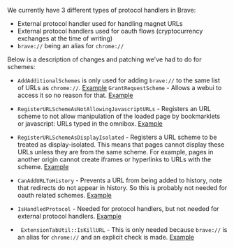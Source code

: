 We currently have 3 different types of protocol handlers in Brave:
- External protocol handler used for handling magnet URLs
- External protocol handlers used for oauth flows (cryptocurrency exchanges at the time of writing)
- `brave://` being an alias for `chrome://`


Below is a description of changes and patching we've had to do for schemes:

- `AddAdditionalSchemes` is only used for adding `brave://` to the same list of URLs as `chrome://`. [Example](https://github.com/brave/brave-core/blob/master/common/brave_content_client.cc#L14) 
`GrantRequestScheme` -  Allows a webui to access it so no reason for that. [Example](https://github.com/brave/brave-core/blob/master/patches/content-browser-child_process_security_policy_impl.cc.patch)

- `RegisterURLSchemeAsNotAllowingJavascriptURLs` - Registers an URL scheme to not allow manipulation of the loaded page by bookmarklets or javascript: URLs typed in the omnibox. [Example](https://github.com/brave/brave-core/blob/master/patches/content-renderer-render_thread_impl.cc.patch)

- `RegisterURLSchemeAsDisplayIsolated` - Registers a URL scheme to be treated as display-isolated. This means that pages cannot display these URLs unless they are from the same scheme. For example, pages in another origin cannot create iframes or hyperlinks to URLs with the scheme. [Example](https://github.com/brave/brave-core/blob/master/patches/content-renderer-render_thread_impl.cc.patch)

- `CanAddURLToHistory` - Prevents a URL from being added to history, note that redirects do not appear in history.  So this is probably not needed for oauth related schemes.  [Example](https://github.com/brave/brave-core/blob/master/chromium_src/chrome/browser/history/history_utils.cc)

- `IsHandledProtocol` - Needed for protocol handlers, but not needed for external protocol handlers.  [Example](https://github.com/brave/brave-core/blob/master/patches/chrome-browser-profiles-profile_io_data.cc.patch)

- ` ExtensionTabUtil::IsKillURL` - This is only needed because `brave://` is an alias for `chrome://` and an explicit check is made. [Example](https://github.com/brave/brave-core/blob/master/patches/chrome-browser-extensions-extension_tab_util.cc.patch)